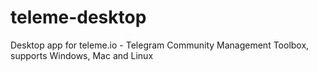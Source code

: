 # teleme-desktop
Desktop app for teleme.io - Telegram Community Management Toolbox, supports Windows, Mac and Linux
